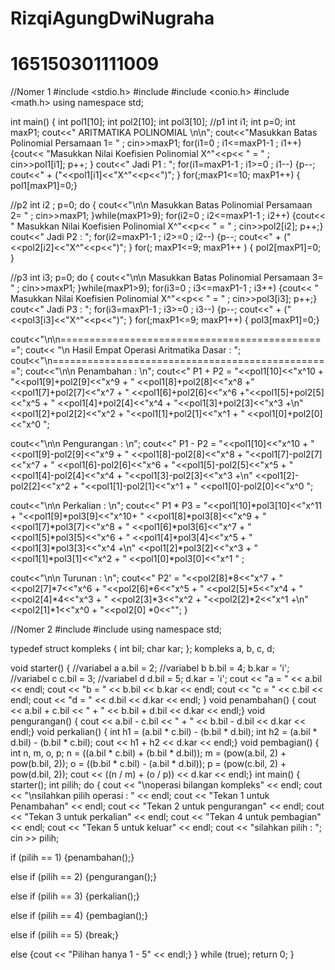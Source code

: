 # RizqiAgungDwiNugraha
# 165150301111009

//Nomer 1
#include <stdio.h>
#include <iostream>
#include <conio.h>
#include <math.h>
using namespace std;

int main()
{  int pol1[10]; int pol2[10]; int pol3[10];
  //p1
  int i1;     int p=0;
  int maxP1;
  cout<<"      ARITMATIKA POLINOMIAL   \n\n";
  cout<<"Masukkan Batas Polinomial Persamaan 1= " ; cin>>maxP1;
  for(i1=0 ; i1<=maxP1-1 ; i1++)
  {cout<< "Masukkan Nilai Koefisien Polinomial X^"<<p<< " = " ;
  cin>>pol1[i1]; p++; }
  cout<<" Jadi P1 : ";
  for(i1=maxP1-1 ; i1>=0 ; i1--)
  {p--; cout<<" + ("<<pol1[i1]<<"X^"<<p<<")"; }
  for(;maxP1<=10; maxP1++)
  { pol1[maxP1]=0;}

  //p2
  int i2 ; p=0;
  do {
  cout<<"\n\n Masukkan Batas Polinomial  Persamaan 2= " ; cin>>maxP1;  }while(maxP1>9);
  for(i2=0 ; i2<=maxP1-1 ; i2++)
  {cout<< " Masukkan Nilai Koefisien Polinomial X^"<<p<< " = " ;
  cin>>pol2[i2]; p++;}
  cout<<" Jadi P2 : ";
  for(i2=maxP1-1 ; i2>=0 ; i2--)
  {p--; cout<<" + ("<<pol2[i2]<<"X^"<<p<<")"; }
  for(; maxP1<=9; maxP1++ )
  {    pol2[maxP1]=0; }

//p3
  int i3; p=0;
  do {
  cout<<"\n\n Masukkan Batas Polinomial  Persamaan 3= " ; cin>>maxP1;   }while(maxP1>9);
  for(i3=0 ; i3<=maxP1-1 ; i3++)
  {cout<< " Masukkan Nilai Koefisien Polinomial X^"<<p<< " = " ;
  cin>>pol3[i3]; p++;}
  cout<<" Jadi P3 : ";
  for(i3=maxP1-1 ; i3>=0 ; i3--)
  {p--; cout<<" + ("<<pol3[i3]<<"X^"<<p<<")"; }
   for(;maxP1<=9; maxP1++)
  { pol3[maxP1]=0;}

  cout<<"\n\n==============================================";
  cout<< "\n Hasil Empat Operasi Aritmatika Dasar : ";
  cout<<"\n================================================";
  cout<<"\n\n Penambahan : \n";
  cout<<" P1 + P2  = "<<pol1[10]<<"x^10 + "<<pol1[9]+pol2[9]<<"x^9 + "
 <<pol1[8]+pol2[8]<<"x^8 +"<<pol1[7]+pol2[7]<<"x^7 + "
 <<pol1[6]+pol2[6]<<"x^6 +"<<pol1[5]+pol2[5]<<"x^5 + "
 <<pol1[4]+pol2[4]<<"x^4 + "<<pol1[3]+pol2[3]<<"x^3 +\n"
 <<pol1[2]+pol2[2]<<"x^2 + "<<pol1[1]+pol2[1]<<"x^1 + "
 <<pol1[0]+pol2[0]<<"x^0 ";

  cout<<"\n\n Pengurangan : \n";
  cout<<" P1 - P2  = "<<pol1[10]<<"x^10 + "<<pol1[9]-pol2[9]<<"x^9 + "
 <<pol1[8]-pol2[8]<<"x^8 + "<<pol1[7]-pol2[7]<<"x^7 + "
 <<pol1[6]-pol2[6]<<"x^6 + "<<pol1[5]-pol2[5]<<"x^5 + "
 <<pol1[4]-pol2[4]<<"x^4 + "<<pol1[3]-pol2[3]<<"x^3 +\n"
 <<pol1[2]-pol2[2]<<"x^2 + "<<pol1[1]-pol2[1]<<"x^1 + "
 <<pol1[0]-pol2[0]<<"x^0 ";

  cout<<"\n\n Perkalian : \n";
  cout<<" P1 * P3  = "<<pol1[10]*pol3[10]<<"x^11 + "<<pol1[9]*pol3[9]<<"x^10+ "
 <<pol1[8]*pol3[8]<<"x^9 + "<<pol1[7]*pol3[7]<<"x^8 + "
 <<pol1[6]*pol3[6]<<"x^7 + "<<pol1[5]*pol3[5]<<"x^6 + "
 <<pol1[4]*pol3[4]<<"x^5 + "<<pol1[3]*pol3[3]<<"x^4 +\n"
 <<pol1[2]*pol3[2]<<"x^3 + "<<pol1[1]*pol3[1]<<"x^2 + "
 <<pol1[0]*pol3[0]<<"x^1 " ;

  cout<<"\n\n Turunan : \n";
  cout<<"   P2'    = "<<pol2[8]*8<<"x^7 + "
                       <<pol2[7]*7<<"x^6 + "<<pol2[6]*6<<"x^5 + "
                       <<pol2[5]*5<<"x^4 + "<<pol2[4]*4<<"x^3 + "
                       <<pol2[3]*3<<"x^2 + "<<pol2[2]*2<<"x^1 +\n"
                       <<pol2[1]*1<<"x^0 + "<<pol2[0] *0<<"";
}


//Nomer 2
#include <iostream>
#include <cmath>
using namespace std;

typedef struct kompleks {
 int bil;
 char kar;
};
kompleks a, b, c, d;

void starter()
{
 //variabel a
 a.bil = 2;
 //variabel b
 b.bil = 4;
 b.kar = 'i';
 //variabel c
 c.bil = 3;
 //variabel d
 d.bil = 5;
 d.kar = 'i';
 cout << "a = " << a.bil << endl;
 cout << "b = " << b.bil << b.kar << endl;
 cout << "c = " << c.bil << endl;
 cout << "d = " << d.bil << d.kar << endl;
}
void penambahan() {
 cout << a.bil + c.bil << " + " << b.bil + d.bil << d.kar << endl;}
void pengurangan() {
 cout << a.bil - c.bil << " + " << b.bil - d.bil << d.kar << endl;}
void perkalian() {
 int h1 = (a.bil * c.bil) - (b.bil * d.bil);
 int h2 = (a.bil * d.bil) - (b.bil * c.bil);
 cout << h1 + h2 << d.kar << endl;}
void pembagian() {
 int n, m, o, p;
 n = ((a.bil * c.bil) + (b.bil * d.bil));
 m = (pow(a.bil, 2) + pow(b.bil, 2));
 o = ((b.bil * c.bil) - (a.bil * d.bil));
 p = (pow(c.bil, 2) + pow(d.bil, 2));
 cout << ((n / m) + (o / p)) << d.kar << endl;}
int main()
{
 starter();
 int pilih;
 do
 {     cout << "\noperasi bilangan kompleks" << endl;
  cout << "\nsilahkan pilih operasi : " << endl;
  cout << "Tekan 1 untuk Penambahan" << endl;
  cout << "Tekan 2 untuk pengurangan" << endl;
  cout << "Tekan 3 untuk perkalian" << endl;
  cout << "Tekan 4 untuk pembagian" << endl;
  cout << "Tekan 5 untuk keluar" << endl;
  cout << "silahkan pilih : "; cin >> pilih;

  if (pilih == 1)
  {penambahan();}

  else if (pilih == 2)
  {pengurangan();}

  else if (pilih == 3)
  {perkalian();}

  else if (pilih == 4)
  {pembagian();}

  else if (pilih == 5)
  {break;}

  else
  {cout << "Pilihan hanya 1 - 5" << endl;}
 } while (true);
    return 0;
}
